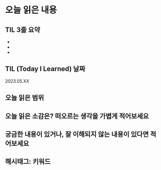 # 오늘 읽은 내용

## TIL 3줄 요약

- 
- 
- 

## TIL (Today I Learned) 날짜

2023.05.XX

## 오늘 읽은 범위

## 오늘 읽은 소감은? 떠오르는 생각을 가볍게 적어보세요


## 궁금한 내용이 있거나, 잘 이해되지 않는 내용이 있다면 적어보세요



## 해시태그: 키워드
